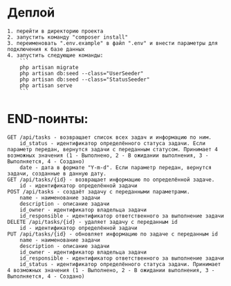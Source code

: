 # Деплой
    1. перейти в директорию проекта
    2. запустить команду "composer install"
    3. переименовать ".env.example" в файл ".env" и внести параметры для подключения к базе данных
    4. запустить следующие команды:
        ```
        php artisan migrate
        php artisan db:seed --class="UserSeeder"
        php artisan db:seed --class="StatusSeeder"
        php artisan serve
        ```
# END-поинты:
    GET /api/tasks - возвращает список всех задач и информацию по ним.
        id_status - идентификатор определённого статуса задачи. Если параметр передан, вернутся задачи с переданным статусом. Принимает 4 возможных значения (1 - Выполнено, 2 - В ожидании выполнения, 3 - Выполняется, 4 - Создано)
        date - дата в формате "Y-m-d". Если параметр передан, вернутся задачи, созданные в данную дату.
    GET /api/tasks/{id} - возвращает информацию по определённой задаче.
        id - идентификатор определённой задачи
    POST /api/tasks - создаёт задачу с переданными параметрами.
        name - наименование задачи
        description - описание задачи
        id_owner - идентификатор владельца задачи
        id_responsible - идентификатор ответственного за выполнение задачи
    DELETE /api/tasks/{id} - удаляет задачу с переданным id
        id - идентификатор определённой задачи
    PUT /api/tasks/{id} - обновляет информацию по задаче с переданным id
        name - наименование задачи
        description - описание задачи
        id_owner - идентификатор владельца задачи
        id_responsible - идентификатор ответственного за выполнение задачи
        id_status - идентификатор определённого статуса задачи. Принимает 4 возможных значения (1 - Выполнено, 2 - В ожидании выполнения, 3 - Выполняется, 4 - Создано)
